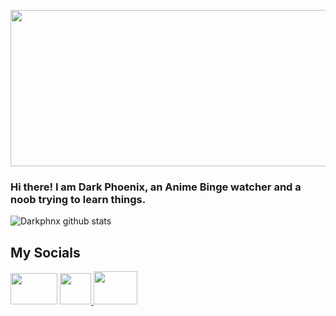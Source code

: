 
<img src= "https://user-images.githubusercontent.com/80503611/152211018-8e0e727a-bd3c-4f76-b599-be02c9b87968.gif" height="250" width="540" class="center"> </h2>
  

<h3> Hi there! I am Dark Phoenix, an Anime Binge watcher and a noob trying to learn things.</h3>


![Darkphnx github stats](https://github-readme-stats.vercel.app/api?username=drkphnx&bg_color=000&show_icons=true&count_private=true&hide_border=true&text_color=df0000&title_color=ff0000&icon_color=ffffff&include_all_commits=true) 

<h2> My Socials </h2>

<a href="https://t.me/darkphnx"><img src="https://1000logos.net/wp-content/uploads/2021/04/Telegram-logo.png" height="50" width="75"/></a>
<a href="mailto:dark.phnx12@gmail.com"> <img src= "https://user-images.githubusercontent.com/80503611/152500140-4e13509c-0f22-4274-927b-ea9859344d3a.png" height="50" width="50" />  <a href="https://www.instagram.com/dark_phoenix_re/"> <img src="https://user-images.githubusercontent.com/80503611/153883080-4a059365-2535-4999-ac5d-87422cc4fe83.png" height="53" width="70"/> </a>

